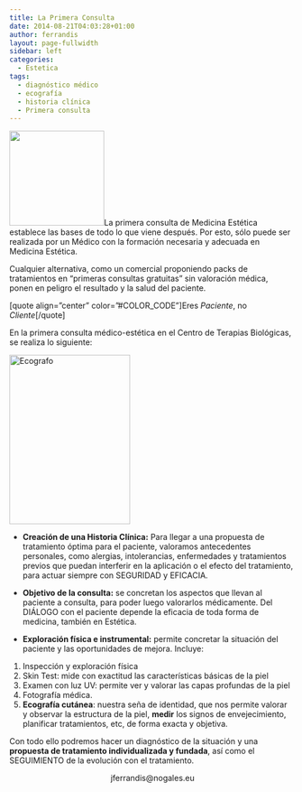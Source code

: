 ```yaml
---
title: La Primera Consulta
date: 2014-08-21T04:03:28+01:00
author: ferrandis
layout: page-fullwidth
sidebar: left
categories:
  - Estetica
tags:
  - diagnóstico médico
  - ecografía
  - historia clínica
  - Primera consulta
---
```

<img loading="lazy" class="alignleft wp-image-8357" src="http://www.nogales.eu/wp-content/uploads/2014/08/Lupa-mirando-cara-150x150.jpg" alt="" width="168" height="168" />La primera consulta de Medicina Estética establece las bases de todo lo que viene después. Por esto, sólo puede ser realizada por un Médico con la formación necesaria y adecuada en Medicina Estética.

Cualquier alternativa, como un comercial proponiendo packs de tratamientos en &#8220;primeras consultas gratuitas&#8221; sin valoración médica, ponen en peligro el resultado y la salud del paciente.

[quote align=&#8221;center&#8221; color=&#8221;#COLOR_CODE&#8221;]Eres _Paciente_, no _Cliente_[/quote]

En la primera consulta médico-estética en el Centro de Terapias Biológicas, se realiza lo siguiente:

<img loading="lazy" class="alignright size-medium wp-image-8353" src="http://www.nogales.eu/wp-content/uploads/2014/08/Ecografo-214x300.jpg" alt="Ecografo" width="214" height="300" srcset="https://www.nogales.eu/wp-content/uploads/2014/08/Ecografo-214x300.jpg 214w, https://www.nogales.eu/wp-content/uploads/2014/08/Ecografo.jpg 509w" sizes="(max-width: 214px) 100vw, 214px" /> 

  * **Creación de una Historia Clínica:** Para llegar a una propuesta de tratamiento óptima para el paciente, valoramos antecedentes personales, como alergias, intolerancias, enfermedades y tratamientos previos que puedan interferir en la aplicación o el efecto del tratamiento, para actuar siempre con SEGURIDAD y EFICACIA.

  * **Objetivo de la consulta:** se concretan los aspectos que llevan al paciente a consulta, para poder luego valorarlos médicamente. Del DIÁLOGO con el paciente depende la eficacia de toda forma de medicina, también en Estética.
  * **Exploración física e instrumental:** permite concretar la situación del paciente y las oportunidades de mejora. Incluye:

  1. Inspección y exploración física
  2. Skin Test: mide con exactitud las características básicas de la piel
  3. Examen con luz UV: permite ver y valorar las capas profundas de la piel
  4. Fotografía médica.
  5. **Ecografía cutánea**: nuestra seña de identidad, que nos permite valorar y observar la estructura de la piel, **medir** los signos de envejecimiento, planificar tratamientos, etc, de forma exacta y objetiva.

Con todo ello podremos hacer un diagnóstico de la situación y una **propuesta de tratamiento individualizada y fundada**, así como el SEGUIMIENTO de la evolución con el tratamiento.

<p style="text-align: center;">
   jferrandis@nogales.eu
</p>